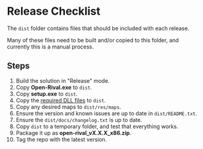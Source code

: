 # Release Checklist

The `dist` folder contains files that should be included with each release.

Many of these files need to be built and/or copied to this folder, and currently this is a manual process.

## Steps

1. Build the solution in "Release" mode.
2. Copy **Open-Rival.exe** to `dist`.
3. Copy **setup.exe** to `dist`.
4. Copy the [required DLL files](/docs/development_quickstart.md#dll-files) to `dist`.
5. Copy any desired maps to `dist/res/maps`.
6. Ensure the version and known issues are up to date in `dist/README.txt`.
7. Ensure the `dist/docs/changelog.txt` is up to date.
8. Copy `dist` to a temporary folder, and test that everything works.
9. Package it up as **open-rival_vX.X.X_x86.zip**.
10. Tag the repo with the latest version.
